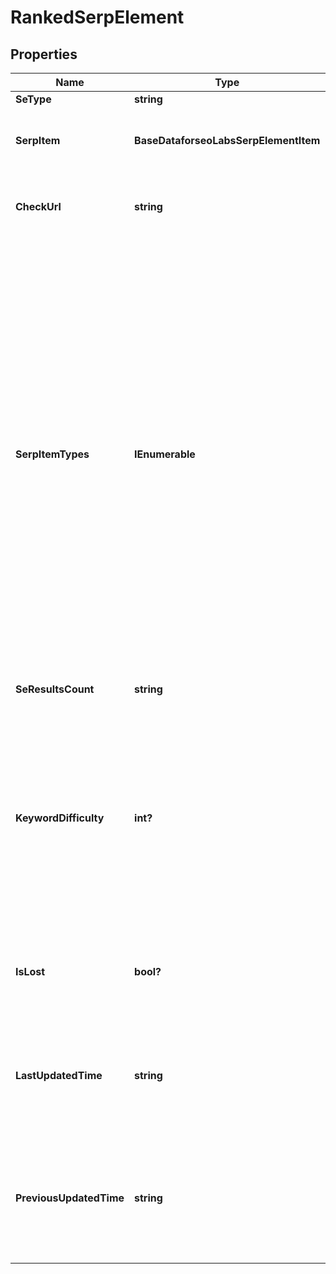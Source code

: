 # RankedSerpElement


## Properties

| Name | Type | Description | Notes |
|------------ | ------------- | ------------- | -------------|
**SeType** | **string** | search engine type |[optional]|
**SerpItem** | **BaseDataforseoLabsSerpElementItem** | contains data on the SERP element<br>the list of supported SERP elements can be found below |[optional]|
**CheckUrl** | **string** | direct URL to search engine results<br>you can use it to make sure that we provided accurate results |[optional]|
**SerpItemTypes** | **IEnumerable<string>** | types of search results in SERP<br>contains types of search results (items) found in SERP<br>possible item types:<br>answer_box, app, carousel, multi_carousel, featured_snippet, google_flights, google_reviews, images, jobs, knowledge_graph, local_pack, map, organic, paid, people_also_ask, related_searches, people_also_search, shopping, top_stories, twitter, video, events, mention_carousel, recipes, top_sights, scholarly_articles, popular_products, podcasts, questions_and_answers, find_results_on, stocks_box;<br>note that the actual results will be returned only for organic, paid, featured_snippet, and local_pack elements |[optional]|
**SeResultsCount** | **string** | number of search results for the returned keyword |[optional]|
**KeywordDifficulty** | **int?** | difficulty of ranking in the first top-10 organic results for a keyword<br>indicates the chance of getting in top-10 organic results for a keyword on a logarithmic scale from 0 to 100;<br>calculated by analysing, among other parameters, link profiles of the first 10 pages in SERP;<br>learn more about the metric in this help center guide |[optional]|
**IsLost** | **bool?** | lost ranked elements<br>indicates how many ranked elements of this domain were previously presented in SERPs, but weren’t found during the last check |[optional]|
**LastUpdatedTime** | **string** | date and time when search intent data was last updated<br>in the UTC format: “yyyy-mm-dd hh-mm-ss +00:00”<br>example:<br>2019-11-15 12:57:46 +00:00 |[optional]|
**PreviousUpdatedTime** | **string** | previous to the most recent date and time when SERP data was updated<br>in the UTC format: “yyyy-mm-dd hh-mm-ss +00:00”<br>example:<br>2019-10-15 12:57:46 +00:00 |[optional]|